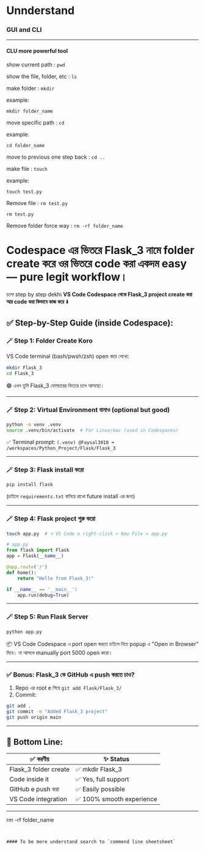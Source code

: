 # Unnderstand

### GUI and CLI
---

#### CLU more powerful tool

show current path : `pwd`

show the file, folder, etc : `ls`

make folder : `mkdir` 

example:
```
mkdir folder_name
```
move specific path : `cd`

example:
```
cd folder_name
```

move to previous one step back : `cd ..`


make file : `touch`

example:
```
touch test.py
```
Remove file : `rm test.py`

```
rm test.py
```

Remove folder force way :  `rm -rf folder_name`






# **Codespace এর ভিতরে Flask\_3 নামে folder create করে ওর ভিতরে code করা** একদম easy — **pure legit workflow**।

চলো step by step dekhi **VS Code Codespace থেকে Flask\_3 project create করা আর code করা কিভাবে কাজ করে** ⬇️



## ✅ Step-by-Step Guide (inside Codespace):

### 🪄 Step 1: Folder Create Koro

VS Code terminal (bash/pwsh/zsh) open করে লেখো:

```bash
mkdir Flask_3
cd Flask_3
```

🟢 এখন তুমি Flask\_3 ফোল্ডারের ভিতরে চলে আসছো।

---

### 🪄 Step 2: Virtual Environment বানাও (optional but good)

```bash
python -m venv .venv
source .venv/bin/activate  # For Linux/mac (used in Codespaces)
```

✅ Terminal prompt: `(.venv) @Faysal3010 ➜ /workspaces/Python_Project/Flask/Flask_3`

---

### 🪄 Step 3: Flask install করো

```bash
pip install flask
```

(চাইলে `requirements.txt` বানিয়ে রাখো future install এর জন্য)

---

### 🪄 Step 4: Flask project শুরু করো

```bash
touch app.py  # বা VS Code e right-click > New File > app.py
```

```python
# app.py
from flask import Flask
app = Flask(__name__)

@app.route('/')
def home():
    return "Hello from Flask_3!"

if __name__ == '__main__':
    app.run(debug=True)
```

---

### 🪄 Step 5: Run Flask Server

```bash
python app.py
```

📦 VS Code Codespace এ port open করতে চাইলে নিচে popup এ "Open in Browser" দিবে। না আসলে manually port 5000 open করো।

---

### ✅ Bonus: Flask\_3 কে GitHub এ push করতে চাও?

1. Repo এর root e গিয়ে `git add Flask/Flask_3/`
2. Commit:

```bash
git add .
git commit -m "Added Flask_3 project"
git push origin main
```

---

## 🧠 Bottom Line:

| ✅ করণীয়                | ✨ Status                 |
| ---------------------- | ------------------------ |
| Flask\_3 folder create | ✅ mkdir Flask\_3         |
| Code inside it         | ✅ Yes, full support      |
| GitHub e push করা      | ✅ Easily possible        |
| VS Code integration    | ✅ 100% smooth experience |

---


rm -rf folder_name
```


#### To be more understand search to `commend line sheetsheet`
